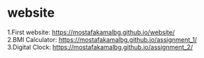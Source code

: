 # website
1.First website:
https://mostafakamalbg.github.io/website/  </br>
2.BMI Calculator:
https://mostafakamalbg.github.io/assignment_1/  </br>
3.Digital Clock:
https://mostafakamalbg.github.io/assignment_2/  </br>
